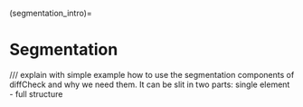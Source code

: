 (segmentation_intro)=
# Segmentation

/// explain with simple example how to use the segmentation components of diffCheck and why we need them. It can be slit in two parts: single element - full structure